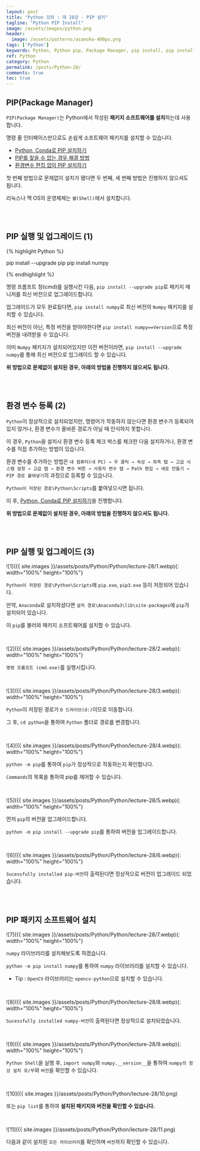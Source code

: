 ```yaml
---
layout: post
title: "Python 강좌 : 제 28강 - PIP 설치"
tagline: "Python PIP Install"
image: /assets/images/python.png
header:
  image: /assets/patterns/asanoha-400px.png
tags: ['Python']
keywords: Python, Python pip, Package Manager, pip install, pip install --upgrade pip
ref: Python
category: Python
permalink: /posts/Python-28/
comments: true
toc: true
---
```


## PIP(Package Manager)

`PIP(Package Manager)`는 Python에서 작성된 **패키지 소프트웨어를 설치**하는데 사용합니다.

명령 줄 인터페이스만으로도 손쉽게 소프트웨어 패키지를 설치할 수 있습니다.

- [Python, Conda로 PIP 설치하기](#reference-1)
- [PIP를 찾을 수 없는 경우 해결 방법](#reference-2)
- [환경변수 편집 없이 PIP 설치하기](#reference-3)

첫 번째 방법으로 문제없이 설치가 됐다면 두 번째, 세 번째 방법은 진행하지 않으셔도 됩니다.

리눅스나 맥 OS의 운영체제는 `쉘(Shell)`에서 설치합니다.

<br>
<br>

<a id="reference-1"></a>

## PIP 실행 및 업그레이드 (1)

{% highlight Python %}

pip install --upgrade pip
pip install numpy

{% endhighlight %}

명령 프롬프트 창(cmd)를 실행시킨 다음, `pip install --upgrade pip`로 패키지 매니저를 최신 버전으로 업그레이드합니다.

업그레이드가 모두 완료됬다면, `pip install numpy`로 최신 버전의 `Numpy` 패키지를 설치할 수 있습니다.

최신 버전이 아닌, 특정 버전을 받아야한다면 `pip install numpy==Version`으로 특정 버전을 내려받을 수 있습니다.

이미 `Numpy` 패키지가 설치되어있지만 이전 버전이라면, `pip install --upgrade numpy`를 통해 최신 버전으로 업그레이드 할 수 있습니다.

**위 방법으로 문제없이 설치된 경우, 아래의 방법을 진행하지 않으셔도 됩니다.**

<br>
<br>

<a id="reference-2"></a>

## 환경 변수 등록 (2)

`Python`이 정상적으로 설치되었지만, 명령어가 작동하지 않는다면 환경 변수가 등록되어 있지 않거나, 환경 변수가 올바른 경로가 아닐 때 인식하지 못합니다.

이 경우, `Python`을 설치시 환경 변수 등록 체크 박스를 체크한 다음 설치하거나, 환경 변수를 직접 추가하는 방법이 있습니다.

환경 변수를 추가하는 방법은 `내 컴퓨터(내 PC) → 우 클릭 → 속성 → 좌측 탭 → 고급 시스템 설정 → 고급 탭 → 환경 변수 버튼 → 사용자 변수 탭 → Path 편집 → 새로 만들기 → PIP 경로 붙여넣기`의 과정으로 등록할 수 있습니다.

`Python이 저장된 경로\Python\Scripts`를 붙여넣으시면 됩니다.

이 후, [Python, Conda로 PIP 설치하기](#reference-1)을 진행합니다.

**위 방법으로 문제없이 설치된 경우, 아래의 방법을 진행하지 않으셔도 됩니다.**

<br>
<br>

<a id="reference-3"></a>

## PIP 실행 및 업그레이드 (3)

![1]({{ site.images }}/assets/posts/Python/Python/lecture-28/1.webp){: width="100%" height="100%"}

`Python이 저장된 경로\Python\Scripts`에 `pip.exe`, `pip3.exe` 등이 저장되어 있습니다.

만약, `Anaconda`로 설치하셨다면 `설치 경로\Anaconda3\lib\site-packages`에 `pip`가 설치되어 있습니다.

이 `pip`를 불러와 패키지 소프트웨어를 설치할 수 있습니다.

<br>

![2]({{ site.images }}/assets/posts/Python/Python/lecture-28/2.webp){: width="100%" height="100%"}

`명령 프롬프트 (cmd.exe)`를 실행시킵니다.

<br>

![3]({{ site.images }}/assets/posts/Python/Python/lecture-28/3.webp){: width="100%" height="100%"}

`Python`이 저장된 경로가 `D 드라이브(d:)`이므로  이동합니다.

그 후, `cd python`을 통하여 `Python` 폴더로 경로를 변경합니다.

<br>

![4]({{ site.images }}/assets/posts/Python/Python/lecture-28/4.webp){: width="100%" height="100%"}

`python -m pip`를 통하여 `pip`가 정상적으로 작동하는지 확인합니다.

`Commands`의 목록을 통하여 pip를 제어할 수 있습니다.

<br>

![5]({{ site.images }}/assets/posts/Python/Python/lecture-28/5.webp){: width="100%" height="100%"}

먼저 `pip`의 버전을 업그레이드합니다.

`python -m pip install --upgrade pip`를 통하여 버전을 업그레이드합니다.

<br>

![6]({{ site.images }}/assets/posts/Python/Python/lecture-28/6.webp){: width="100%" height="100%"}

`Sucessfully installed pip-버전`이 출력된다면 정상적으로 버전이 업그레이드 되었습니다.

<br>
<br>

## PIP 패키지 소프트웨어 설치

![7]({{ site.images }}/assets/posts/Python/Python/lecture-28/7.webp){: width="100%" height="100%"}

`numpy` 라이브러리를 설치해보도록 하겠습니다.

`python -m pip install numpy`를 통하여 `numpy` 라이브러리를 설치할 수 있습니다.

- Tip : `OpenCV` 라이브러리는 `opencv-python`으로 설치할 수 있습니다.

<br>

![8]({{ site.images }}/assets/posts/Python/Python/lecture-28/8.webp){: width="100%" height="100%"}

`Sucessfully installed numpy-버전`이 출력된다면 정상적으로 설치되었습니다.

<br>

![9]({{ site.images }}/assets/posts/Python/Python/lecture-28/9.webp){: width="100%" height="100%"}

`Python Shell`을 실행 후, `import numpy`와 `numpy.__version__`을 통하여 `numpy의 정상 설치 유/무`와 `버전`을 확인할 수 있습니다.

<br>

![10]({{ site.images }}/assets/posts/Python/Python/lecture-28/10.png)

또는 `pip list`를 통하여 **설치된 패키지와 버전을 확인할 수 있습니다.**

<br>

![11]({{ site.images }}/assets/posts/Python/Python/lecture-28/11.png)

다음과 같이 설치된 `모든 라이브러리`를 확인하며 `버전`까지 확인할 수 있습니다.

